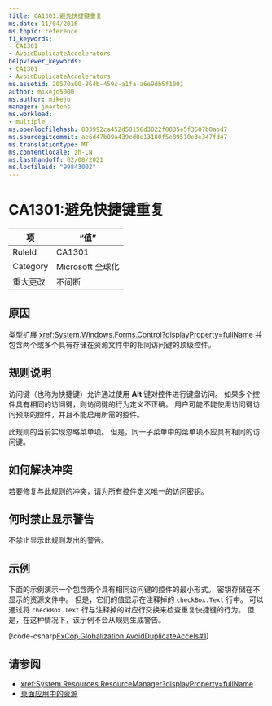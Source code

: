 ```yaml
---
title: CA1301:避免快捷键重复
ms.date: 11/04/2016
ms.topic: reference
f1_keywords:
- CA1301
- AvoidDuplicateAccelerators
helpviewer_keywords:
- CA1301
- AvoidDuplicateAccelerators
ms.assetid: 20570a00-864b-459c-a1fa-a6e9db5f1001
author: mikejo5000
ms.author: mikejo
manager: jmartens
ms.workload:
- multiple
ms.openlocfilehash: 803992ca452d50156d3022f0835e5f3507b0abd7
ms.sourcegitcommit: ae6d47b09a439cd0e13180f5e89510e3e347fd47
ms.translationtype: MT
ms.contentlocale: zh-CN
ms.lasthandoff: 02/08/2021
ms.locfileid: "99843002"
---
```

# <a name="ca1301-avoid-duplicate-accelerators"></a>CA1301:避免快捷键重复

|项|“值”|
|-|-|
|RuleId|CA1301|
|Category|Microsoft 全球化|
|重大更改|不间断|

## <a name="cause"></a>原因
类型扩展 <xref:System.Windows.Forms.Control?displayProperty=fullName> 并包含两个或多个具有存储在资源文件中的相同访问键的顶级控件。

## <a name="rule-description"></a>规则说明

访问键（也称为快捷键）允许通过使用 **Alt** 键对控件进行键盘访问。 如果多个控件具有相同的访问键，则访问键的行为定义不正确。 用户可能不能使用访问键访问预期的控件，并且不能启用所需的控件。

此规则的当前实现忽略菜单项。 但是，同一子菜单中的菜单项不应具有相同的访问键。

## <a name="how-to-fix-violations"></a>如何解决冲突
若要修复与此规则的冲突，请为所有控件定义唯一的访问密钥。

## <a name="when-to-suppress-warnings"></a>何时禁止显示警告
不禁止显示此规则发出的警告。

## <a name="example"></a>示例
下面的示例演示一个包含两个具有相同访问键的控件的最小形式。 密钥存储在不显示的资源文件中。 但是，它们的值显示在注释掉的 `checkBox.Text` 行中。 可以通过将 `checkBox.Text` 行与注释掉的对应行交换来检查重复快捷键的行为。 但是，在这种情况下，该示例不会从规则生成警告。

[!code-csharp[FxCop.Globalization.AvoidDuplicateAccels#1](../code-quality/codesnippet/CSharp/ca1301-avoid-duplicate-accelerators_1.cs)]

## <a name="see-also"></a>请参阅

- <xref:System.Resources.ResourceManager?displayProperty=fullName>
- [桌面应用中的资源](/dotnet/framework/resources/index)
